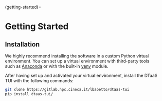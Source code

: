 (getting-started)=

# Getting Started

## Installation

We highly recommend installing the software in a custom Python virtual environment. You can set up a virtual environment with third-party tools such as [Anaconda](https://docs.anaconda.com/free/anaconda/install/index.html) or with the built-in [venv](https://docs.python.org/3/library/venv.html) module.

After having set up and activated your virtual environment, install the DTaaS TUI with the following commands:

  ```bash
  git clone https://gitlab.hpc.cineca.it/lbabetto/dtaas-tui  
  pip install dtaas-tui/
  ```